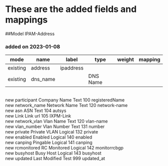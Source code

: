 # These are the added fields and mappings
##Model IPAM-Address
###  added on 2023-01-08

|mode |  name | label |                  type |      weight |      mapping |
| --- | --- | --- | --- | --- | --- |
|existing |   address |                ipaddress | | | | 
|existing  |  dns_name | |    DNS Name |
 <br />
new         participant             Company Name            Text        100         registeredName <br />
new         network_name            Network Name            Text        120         network-name <br />
new         asn                     ASN                     Text        104         autsys <br />
new         Link                    Link                    url         105         IXPM-Link <br />
new         network_vlan            Vlan Name               Text        120         vlan-name <br />
new         vlan_number             Vlan Number             Text        131         number <br />
new         private                 Private VLAN            Logical     132         private <br />
new         enabled                 Enabled                 Logical     140         enabled  <br />
new         canping                 Pingable                Logical     141         canping <br />
new         rcmonitored             RC Monitored            Logical     142         monitorrcbgp <br />
new         busyhost                Busy Host               Logical     143         busyhost <br />
new         updated                 Last Modified           Test        999         updated_at <br />
